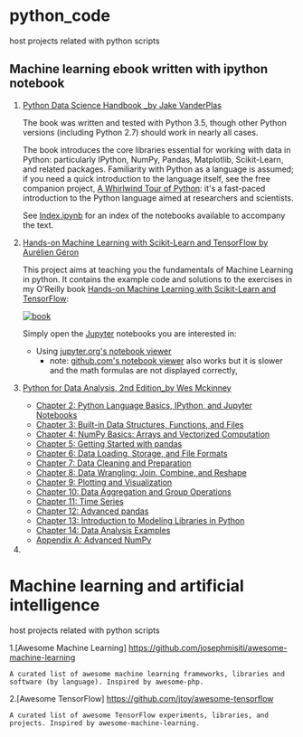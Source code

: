 # python_code
host projects related with python scripts

## Machine learning ebook written with ipython notebook
1. [Python Data Science Handbook _by Jake VanderPlas](https://github.com/jakevdp/PythonDataScienceHandbook)

    The book was written and tested with Python 3.5, though other Python versions (including Python 2.7) should work in nearly all cases.

    The book introduces the core libraries essential for working with data in Python: particularly IPython, NumPy, Pandas, Matplotlib, Scikit-Learn, and related packages. Familiarity with Python as a language is assumed; if you need a quick introduction to the language itself, see the free companion project, [A Whirlwind Tour of Python](https://github.com/jakevdp/WhirlwindTourOfPython): it's a fast-paced introduction to the Python language aimed at researchers and scientists.

    See [Index.ipynb](http://nbviewer.jupyter.org/github/jakevdp/PythonDataScienceHandbook/blob/master/notebooks/Index.ipynb) for an index of the notebooks available to accompany the text.
    
2. [Hands-on Machine Learning with Scikit-Learn and TensorFlow by Aurélien Géron](http://nbviewer.jupyter.org/github/ageron/handson-ml/blob/master/index.ipynb)
    
    This project aims at teaching you the fundamentals of Machine Learning in python. It contains the example code and solutions to the exercises in my O'Reilly book [Hands-on Machine Learning with Scikit-Learn and TensorFlow](http://shop.oreilly.com/product/0636920052289.do):

    [![book](http://akamaicovers.oreilly.com/images/0636920052289/cat.gif)](http://shop.oreilly.com/product/0636920052289.do)

    Simply open the [Jupyter](http://jupyter.org/) notebooks you are interested in:

    * Using [jupyter.org's notebook viewer](http://nbviewer.jupyter.org/github/ageron/handson-ml/blob/master/index.ipynb)
        * note: [github.com's notebook viewer](https://github.com/ageron/handson-ml/blob/master/index.ipynb) also works but it is slower and the math formulas are not displayed correctly,
 
 3. [Python for Data Analysis, 2nd Edition_by Wes Mckinney](https://github.com/wesm/pydata-book)

    * [Chapter 2: Python Language Basics, IPython, and Jupyter Notebooks](http://nbviewer.ipython.org/github/pydata/pydata-book/blob/2nd-edition/ch02.ipynb)
    * [Chapter 3: Built-in Data Structures, Functions, and Files](http://nbviewer.ipython.org/github/pydata/pydata-book/blob/2nd-edition/ch03.ipynb)
    * [Chapter 4: NumPy Basics: Arrays and Vectorized Computation](http://nbviewer.ipython.org/github/pydata/pydata-book/blob/2nd-edition/ch04.ipynb)
    * [Chapter 5: Getting Started with pandas](http://nbviewer.ipython.org/github/pydata/pydata-book/blob/2nd-edition/ch05.ipynb)
    * [Chapter 6: Data Loading, Storage, and File Formats](http://nbviewer.ipython.org/github/pydata/pydata-book/blob/2nd-edition/ch06.ipynb)
    * [Chapter 7: Data Cleaning and Preparation](http://nbviewer.ipython.org/github/pydata/pydata-book/blob/2nd-edition/ch07.ipynb)
    * [Chapter 8: Data Wrangling: Join, Combine, and Reshape](http://nbviewer.ipython.org/github/pydata/pydata-book/blob/2nd-edition/ch08.ipynb)
    * [Chapter 9: Plotting and Visualization](http://nbviewer.ipython.org/github/pydata/pydata-book/blob/2nd-edition/ch09.ipynb)
    * [Chapter 10: Data Aggregation and Group Operations](http://nbviewer.ipython.org/github/pydata/pydata-book/blob/2nd-edition/ch10.ipynb)
    * [Chapter 11: Time Series](http://nbviewer.ipython.org/github/pydata/pydata-book/blob/2nd-edition/ch11.ipynb)
    * [Chapter 12: Advanced pandas](http://nbviewer.ipython.org/github/pydata/pydata-book/blob/2nd-edition/ch12.ipynb)
    * [Chapter 13: Introduction to Modeling Libraries in Python](http://nbviewer.ipython.org/github/pydata/pydata-book/blob/2nd-edition/ch13.ipynb)
    * [Chapter 14: Data Analysis Examples](http://nbviewer.ipython.org/github/pydata/pydata-book/blob/2nd-edition/ch14.ipynb)
    * [Appendix A: Advanced NumPy](http://nbviewer.ipython.org/github/pydata/pydata-book/blob/2nd-edition/appa.ipynb)
    
    
    
 
4. 
          
# Machine learning and artificial intelligence
host projects related with python scripts    

1.[Awesome Machine Learning] https://github.com/josephmisiti/awesome-machine-learning

    A curated list of awesome machine learning frameworks, libraries and software (by language). Inspired by awesome-php.

2.[Awesome TensorFlow] https://github.com/jtoy/awesome-tensorflow

    A curated list of awesome TensorFlow experiments, libraries, and projects. Inspired by awesome-machine-learning.
    
    
